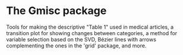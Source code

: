 # The Gmisc package

Tools for making the descriptive "Table 1" used in medical
articles, a transition plot for showing changes between categories, a method for
variable selection based on the SVD, Bézier lines with arrows complementing the
ones in the 'grid' package, and more.